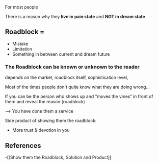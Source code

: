 
For most people

There is a reason why they **live in pain state** and **NOT in dream state**

## Roadblock =

- Mistake
- Limitation
- Something in between current and dream future

### The Roadblock can be known or unknown to the reader

depends on the market, roadblock itself, sophistication level, 

Most of the times people don't quite know what they are doing wrong...



If you can be the person who shows up and "moves the vines" in front of them and reveal the reason (roadblock)

--> You have done them a service

Side product of showing them the roadblock: 

- More trust & devotion in you
## References
<!-- Links to pages not referenced in the content -->
-[[Show them the Roadblock, Solution and Product]]
